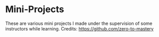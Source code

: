 # Mini-Projects
These are various mini projects I made under the supervision of some instructors while learning.
Credits:
https://github.com/zero-to-mastery

